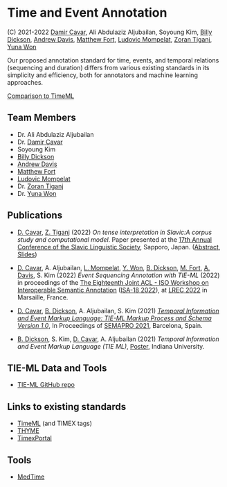# Time and Event Annotation

(C) 2021-2022 [Damir Cavar], Ali Abdulaziz Aljubailan, Soyoung Kim, [Billy Dickson], [Andrew Davis], [Matthew Fort], [Ludovic Mompelat], [Zoran Tiganj], [Yuna Won]



Our proposed annotation standard for time, events, and temporal relations (sequencing and duration) differs from various existing standards in its simplicity and efficiency, both for annotators and machine learning approaches.

[Comparison to TimeML](tieml.md)


## Team Members

- Dr. Ali Abdulaziz Aljubailan
- Dr. [Damir Cavar]
- Soyoung Kim
- [Billy Dickson]
- [Andrew Davis]
- [Matthew Fort]
- [Ludovic Mompelat]
- Dr. [Zoran Tiganj]
- Dr. [Yuna Won]


## Publications

- [D. Cavar], [Z. Tiganj] (2022) *On tense interpretation in Slavic:A corpus study and computational model*. Paper presented at the [17th Annual Conference of the Slavic Linguistic Society](https://sites.google.com/elms.hokudai.ac.jp/sls2021), Sapporo, Japan. ([Abstract](https://doc-14-7s-docs.googleusercontent.com/docs/securesc/gn4g3ht74ladj30feaeni6ib2bl5c1o5/70rvdo1h31c9k4p1gcnoa8plqaagk6ta/1663590075000/04054392440468297751/10576263158268115293/10xvF8jQgvTsmAitkbJKg71sUTRtnYmPP?ax=ALW9-sBNgyuxXQW7YgUV8l5QBHcNB8u3cAOObe4cVJziKuN-JqkgNwTSE36oxXsU2qtsFk9G9T8bksrMMDfOraZ3lk9Wl6KUeeYQSh0lSBEVUTs5IqlloNbmlWIrjyfiXmlLcMg6F9AITuEcuEwErYaolrwVJpQ3lefChjdN1nY4RYKkON4yF5U4Wex5MIJTcqoayRfAHlOrVo7b492ZWRbNvgpi2rBuksXzcOs8tU07b4RC01A9BD7vOMFtwcQtCGq4xWTPMM6at9ftisAE5ZLj-w5wou-OrzG_TY_4gcxP05vLWwP-xr49ycD0OC2kjOyZKLYU67gy7LtQpciDuW-4u-yB4F6pvGdAa9e90FACAFQ9KKEXLGyt8mVJQryFNtn8y4jHtF2eRc-4jCsa8dAEwdGYf578nHRJAjSdFXXfyo_LSfXFGDoptDPyg1jgxIsqNk5xVNd3b1MIrfBykwL-rHdT_kjCwh_plFY4tYFBxX8zvgfLdaMpJ7tqHqc0dgU3suYxKOlzZwNmX652kKiyUuPaAPL4uYsjchPDnOWXMjIrg82ICPCBnSywkjQAiLjlk0eNIVGSkX0txvStigb8s3vYiZWWzxQXTzdqHdl7YGn54qWljkIb2r8mnjiAdzn4IAcOd7yur9U_w8DuttBVxwBCB2KFiV-9CC7WG6oQw_Gxcv9Z-tfY6ksz4hdIwHcUlfWa4ExPugOJsFGS&uuid=d698703a-a203-4252-aa10-f7fe9aecdcad&authuser=0&nonce=1v5imqjv4s9jm&user=10576263158268115293&hash=4oolaiu07s8rfhn0qtjmuu7bo38vd9ra), [Slides](SLS-2022-Presentation.pdf))

- [D. Cavar], A. Aljubailan, [L. Mompelat], [Y. Won], [B. Dickson], [M. Fort], [A. Davis], S. Kim (2022) *Event Sequencing Annotation with TIE-ML* (2022) in proceedings of the [The Eighteenth Joint ACL - ISO Workshop on Interoperable Semantic Annotation](https://sigsem.uvt.nl/isa18/) ([ISA-18 2022](https://sigsem.uvt.nl/isa18/)), at [LREC 2022](https://lrec2022.lrec-conf.org/en/) in Marsaille, France.

- [D. Cavar], [B. Dickson], A. Aljubailan, S. Kim (2021) *[Temporal Information and Event Markup Language: TIE-ML Markup Process and Schema Version 1.0](https://arxiv.org/abs/2109.13892)*, In Proceedings of [SEMAPRO 2021](https://www.iaria.org/conferences2021/SEMAPRO21.html), Barcelona, Spain.

- [B. Dickson], S. Kim, [D. Cavar], A. Aljubailan (2021) *Temporal Information and Event Markup Language (TIE
ML)*, [Poster](TIEML_Poster_8_27.pdf), Indiana University.



## TIE-ML Data and Tools

- [TIE-ML GitHub repo](https://github.com/dcavar/tieml)


## Links to existing standards

- [TimeML](https://en.wikipedia.org/wiki/TimeML) (and TIMEX tags)
- [THYME](https://clear.colorado.edu/TemporalWiki/index.php/Main_Page)
- [TimexPortal](http://timexportal.wikidot.com/start)


## Tools

- [MedTime](https://github.com/OHNLP/MedTime)



[Damir Cavar]: https://www.linkedin.com/in/damircavar/ "Damir Cavar"
[D. Cavar]: https://www.linkedin.com/in/damircavar/ "Damir Cavar"
[Billy Dickson]: https://www.linkedin.com/in/billy-dickson/ "Billy G. Dickson"
[B. Dickson]: https://www.linkedin.com/in/billy-dickson/ "Billy G. Dickson"
[Andrew Davis]: https://www.linkedin.com/in/adavis94/ "Andrew Davis"
[A. Davis]: https://www.linkedin.com/in/adavis94/ "Andrew Davis"
[Matthew Fort]: https://www.linkedin.com/in/matthew-fort-07b802236/ "Matthew Fort"
[M. Fort]: https://www.linkedin.com/in/matthew-fort-07b802236/ "Matthew Fort"
[Ludovic Mompelat]: https://www.linkedin.com/in/ludovic-mompelat-8a1960b8/ "Ludovic Mompelat"
[L. Mompelat]: https://www.linkedin.com/in/ludovic-mompelat-8a1960b8/ "Ludovic Mompelat"
[Zoran Tiganj]: https://homes.luddy.indiana.edu/ztiganj/ "Zoran Tiganj"
[Z. Tiganj]: https://homes.luddy.indiana.edu/ztiganj/ "Zoran Tiganj"
[Yuna Won]: http://www.yunawon.net "Yuna Won"
[Y. Won]: http://www.yunawon.net "Yuna Won"
